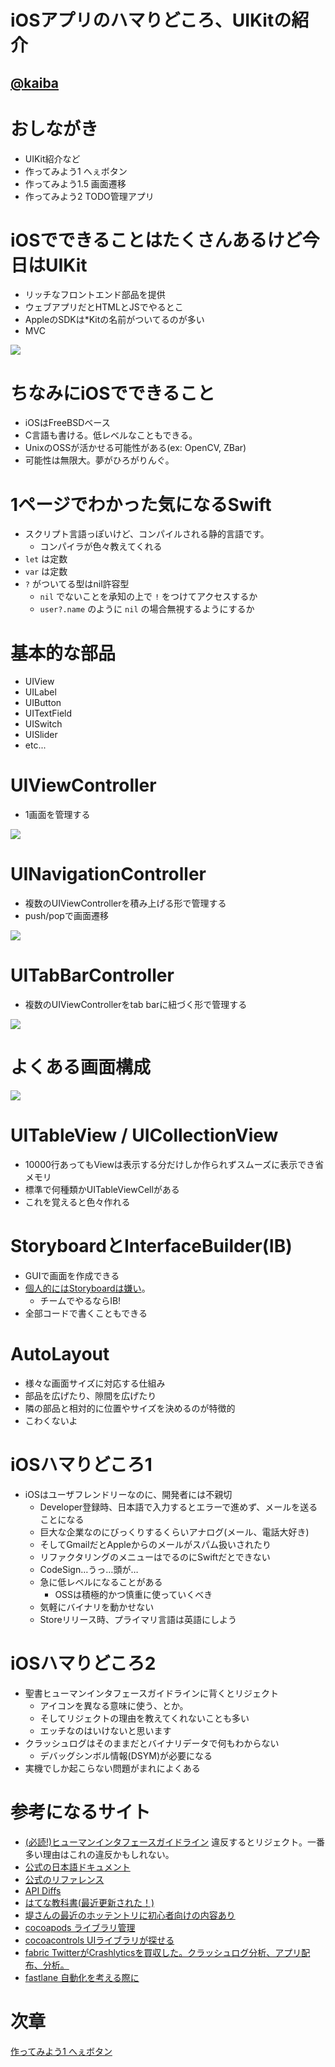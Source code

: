 # iOSアプリのハマりどころ、UIKitの紹介
## [@kaiba](https://twitter.com/kaiba)

# おしながき
- UIKit紹介など
- 作ってみよう1 へぇボタン
- 作ってみよう1.5 画面遷移
- 作ってみよう2 TODO管理アプリ

# iOSでできることはたくさんあるけど今日はUIKit
- リッチなフロントエンド部品を提供
- ウェブアプリだとHTMLとJSでやるとこ
- AppleのSDKは*Kitの名前がついてるのが多い
- MVC

![](https://github.com/kaibadash/ios_tutorial/blob/master/img/uikit.PNG?raw=true)

# ちなみにiOSでできること
- iOSはFreeBSDベース
- C言語も書ける。低レベルなこともできる。
- UnixのOSSが活かせる可能性がある(ex: OpenCV, ZBar)
- 可能性は無限大。夢がひろがりんぐ。

# 1ページでわかった気になるSwift
- スクリプト言語っぽいけど、コンパイルされる静的言語です。
  - コンパイラが色々教えてくれる
- `let` は定数
- `var` は定数
- `?` がついてる型はnil許容型
  - `nil` でないことを承知の上で `!` をつけてアクセスするか
  - `user?.name` のように `nil` の場合無視するようにするか

# 基本的な部品
- UIView
- UILabel
- UIButton
- UITextField
- UISwitch
- UISlider
- etc...

# UIViewController
- 1画面を管理する

![](https://github.com/kaibadash/ios_tutorial/blob/master/img/vc.png?raw=true)

# UINavigationController
- 複数のUIViewControllerを積み上げる形で管理する
- push/popで画面遷移

![](https://github.com/kaibadash/ios_tutorial/blob/master/img/navigation_vc.png?raw=true)

# UITabBarController
- 複数のUIViewControllerをtab barに紐づく形で管理する

![](https://github.com/kaibadash/ios_tutorial/blob/master/img/tab.png?raw=true)

# よくある画面構成

![](https://github.com/kaibadash/ios_tutorial/blob/master/img/tab_nav.png?raw=true)

# UITableView / UICollectionView
- 10000行あってもViewは表示する分だけしか作られずスムーズに表示でき省メモリ
- 標準で何種類かUITableViewCellがある
- これを覚えると色々作れる

# StoryboardとInterfaceBuilder(IB)
- GUIで画面を作成できる
- [個人的にはStoryboardは嫌い](http://pokosho.com/b/archives/1826)。
  - チームでやるならIB!
- 全部コードで書くこともできる

# AutoLayout
- 様々な画面サイズに対応する仕組み
- 部品を広げたり、隙間を広げたり
- 隣の部品と相対的に位置やサイズを決めるのが特徴的
- こわくないよ

# iOSハマりどころ1
- iOSはユーザフレンドリーなのに、開発者には不親切
  - Developer登録時、日本語で入力するとエラーで進めず、メールを送ることになる
  - 巨大な企業なのにびっくりするくらいアナログ(メール、電話大好き)
  - そしてGmailだとAppleからのメールがスパム扱いされたり
  - リファクタリングのメニューはでるのにSwiftだとできない
  - CodeSign…うっ…頭が…
  - 急に低レベルになることがある
    - OSSは積極的かつ慎重に使っていくべき
  - 気軽にバイナリを動かせない
  - Storeリリース時、プライマリ言語は英語にしよう

# iOSハマりどころ2
- 聖書ヒューマンインタフェースガイドラインに背くとリジェクト
  - アイコンを異なる意味に使う、とか。
  - そしてリジェクトの理由を教えてくれないことも多い
  - エッチなのはいけないと思います
- クラッシュログはそのままだとバイナリデータで何もわからない
  - デバッグシンボル情報(DSYM)が必要になる
- 実機でしか起こらない問題がまれによくある

# 参考になるサイト
- [(必読!)ヒューマンインタフェースガイドライン](
https://developer.apple.com/jp/documentation/UserExperience/Conceptual/MobileHIG/) 違反するとリジェクト。一番多い理由はこれの違反かもしれない。
- [公式の日本語ドキュメント](https://developer.apple.com/jp/documentation/)
- [公式のリファレンス](https://developer.apple.com/library/ios)
- [API Diffs](https://developer.apple.com/library/ios/releasenotes/General/iOS93APIDiffs/)
- [はてな教科書(最近更新された！)](https://github.com/hatena/Hatena-Textbook)
- [堤さんの最近のホッテントリに初心者向けの内容あり](http://d.hatena.ne.jp/shu223/20160320/1458434042)
- [cocoapods ライブラリ管理](https://cocoapods.org/)
- [cocoacontrols UIライブラリが探せる](https://www.cocoacontrols.com/)
- [fabric TwitterがCrashlyticsを買収した。クラッシュログ分析、アプリ配布、分析。](https://get.fabric.io/)
- [fastlane 自動化を考える際に](https://github.com/fastlane/fastlane)

# 次章
[作ってみよう1 へぇボタン](ios_tuto2_hee.md)
